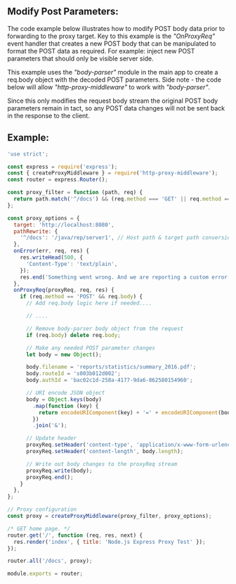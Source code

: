 ## Modify Post Parameters:

The code example below illustrates how to modify POST body data prior to forwarding to the proxy target.
Key to this example is the _"OnProxyReq"_ event handler that creates a new POST body that can be manipulated to format the POST data as required. For example: inject new POST parameters that should only be visible server side.

This example uses the _"body-parser"_ module in the main app to create a req.body object with the decoded POST parameters. Side note - the code below will allow _"http-proxy-middleware"_ to work with _"body-parser"_.

Since this only modifies the request body stream the original POST body parameters remain in tact, so any POST data changes will not be sent back in the response to the client.

## Example:

```js
'use strict';

const express = require('express');
const { createProxyMiddleware } = require('http-proxy-middleware');
const router = express.Router();

const proxy_filter = function (path, req) {
  return path.match('^/docs') && (req.method === 'GET' || req.method === 'POST');
};

const proxy_options = {
  target: 'http://localhost:8080',
  pathRewrite: {
    '^/docs': '/java/rep/server1', // Host path & target path conversion
  },
  onError(err, req, res) {
    res.writeHead(500, {
      'Content-Type': 'text/plain',
    });
    res.end('Something went wrong. And we are reporting a custom error message.' + err);
  },
  onProxyReq(proxyReq, req, res) {
    if (req.method == 'POST' && req.body) {
      // Add req.body logic here if needed....

      // ....

      // Remove body-parser body object from the request
      if (req.body) delete req.body;

      // Make any needed POST parameter changes
      let body = new Object();

      body.filename = 'reports/statistics/summary_2016.pdf';
      body.routeId = 's003b012d002';
      body.authId = 'bac02c1d-258a-4177-9da6-862580154960';

      // URI encode JSON object
      body = Object.keys(body)
        .map(function (key) {
          return encodeURIComponent(key) + '=' + encodeURIComponent(body[key]);
        })
        .join('&');

      // Update header
      proxyReq.setHeader('content-type', 'application/x-www-form-urlencoded');
      proxyReq.setHeader('content-length', body.length);

      // Write out body changes to the proxyReq stream
      proxyReq.write(body);
      proxyReq.end();
    }
  },
};

// Proxy configuration
const proxy = createProxyMiddleware(proxy_filter, proxy_options);

/* GET home page. */
router.get('/', function (req, res, next) {
  res.render('index', { title: 'Node.js Express Proxy Test' });
});

router.all('/docs', proxy);

module.exports = router;
```
